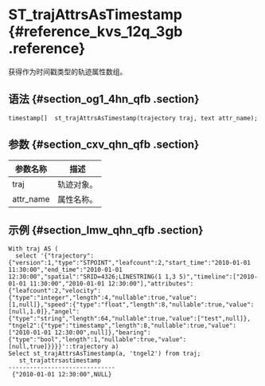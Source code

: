 # ST\_trajAttrsAsTimestamp {#reference_kvs_12q_3gb .reference}

获得作为时间戳类型的轨迹属性数组。

## 语法 {#section_og1_4hn_qfb .section}

```
timestamp[]  st_trajAttrsAsTimestamp(trajectory traj, text attr_name);
```

## 参数 {#section_cxv_qhn_qfb .section}

|参数名称|描述|
|----|--|
|traj|轨迹对象。|
|a​ttr\_name|属性名称。|

## 示例 {#section_lmw_qhn_qfb .section}

```
With traj AS (
  select '{"trajectory":{"version":1,"type":"STPOINT","leafcount":2,"start_time":"2010-01-01 11:30:00","end_time":"2010-01-01 12:30:00","spatial":"SRID=4326;LINESTRING(1 1,3 5)","timeline":["2010-01-01 11:30:00","2010-01-01 12:30:00"],"attributes":{"leafcount":2,"velocity":{"type":"integer","length":4,"nullable":true,"value":[1,null]},"speed":{"type":"float","length":8,"nullable":true,"value":[null,1.0]},"angel":{"type":"string","length":64,"nullable":true,"value":["test",null]}, "tngel2":{"type":"timestamp","length":8,"nullable":true,"value":["2010-01-01 12:30:00",null]},"bearing":{"type":"bool","length":1,"nullable":true,"value":[null,true]}}}}'::trajectory a)
Select st_trajAttrsAsTimestamp(a, 'tngel2') from traj;
   st_trajattrsastimestamp    
------------------------------
 {"2010-01-01 12:30:00",NULL}
```


